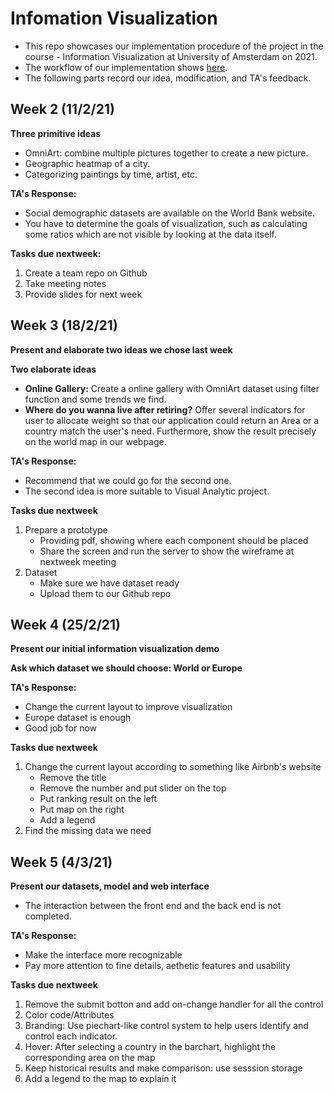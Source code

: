 # Infomation Visualization
- This repo showcases our implementation procedure of the project in the course - Information Visualization at University of Amsterdam on 2021.
- The workflow of our implementation shows <a href="https://github.com/DanferWang/InfoVis_team06/blob/main/Framework_UsingLeaflet/README.md" target="_blank">here</a>.
- The following parts record our idea, modification, and TA's feedback.

## Week 2 (11/2/21)

**Three primitive ideas**

- OmniArt: combine multiple pictures together to create a new picture.
- Geographic heatmap of a city.
- Categorizing paintings by time, artist, etc.

**TA's Response:**

- Social demographic datasets are available on the World Bank website.
- You have to determine the goals of visualization, such as calculating some ratios which are not visible by looking at the data itself.

**Tasks due nextweek:**

1. Create a team repo on Github
2. Take meeting notes
3. Provide slides for next week

## Week 3 (18/2/21)

**Present and elaborate two ideas we chose last week**

**Two elaborate ideas**

- **Online Gallery:** Create a online gallery with OmniArt dataset using filter function and some trends we find.
- **Where do you wanna live after retiring?** Offer several indicators for user to allocate weight so that our application could return an Area or a country match the user's need. Furthermore, show the result precisely on the world map in our webpage.

**TA's Response:**

- Recommend that we could go for the second one.
- The second idea is more suitable to Visual Analytic project.

**Tasks due nextweek**

1. Prepare a prototype
	- Providing pdf, showing where each component should be placed
	- Share the screen and run the server to show the wireframe at nextweek meeting
2. Dataset
	- Make sure we have dataset ready
	- Upload them to our Github repo



## Week 4 (25/2/21)

**Present our initial information visualization demo**

**Ask which dataset we should choose: World or Europe**

**TA's Response:**

- Change the current layout to improve visualization
- Europe dataset is enough
- Good job for now

**Tasks due nextweek**

1. Change the current layout according to something like Airbnb's website
   - Remove the title
   - Remove the number and put slider on the top
   - Put ranking result on the left
   - Put map on the right
   - Add a legend
2. Find the missing data we need



## Week 5 (4/3/21)

**Present our datasets, model and web interface**

- The interaction between the front end and the back end is not completed.

**TA's Response:**

- Make the interface more recognizable
- Pay more attention to fine details, aethetic features and usability

**Tasks due nextweek**

1. Remove the submit botton and add on-change handler for all the control
2. Color code/Attributes
3. Branding: Use piechart-like control system to help users identify and control each indicator.
4. Hover: After selecting a country in the barchart, highlight the corresponding area on the map 
5. Keep historical results and make comparison: use sesssion storage
6. Add a legend to the map to explain it
